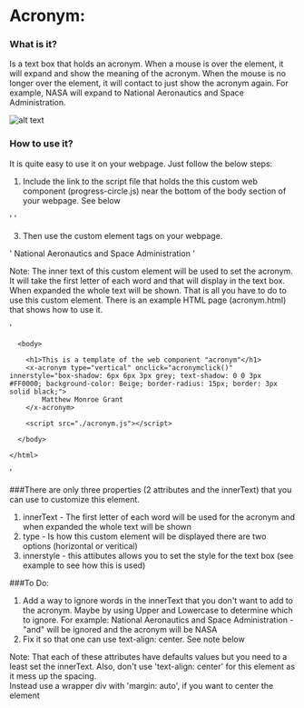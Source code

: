 # Acronym:

### What is it?
Is a text box that holds an acronym.  When a mouse is over the element, it will expand and show the meaning
of the acronym.  When the mouse is no longer over the element, it will contact to just show the acronym again.
For example, NASA will expand to National Aeronautics and Space Administration.

![alt text](https://github.com/mmgrant73/acronym/acronym.png "Acronym")

### How to use it?
It is quite easy to use it on your webpage. Just follow the below steps:

1. Include the link to the script file that holds the this custom web component (progress-circle.js) near the bottom of 
   the body section of your webpage.  See below
   
'
    <script src="./acronym.js"></script>
'

3)  Then use the custom element tags on your webpage.

'
    <x-acronym type="vertical" innerstyle="box-shadow: 6px 6px 3px grey; text-shadow: 0 0 3px #FF0000;">
        National Aeronautics and Space Administration
    </x-acronym>
'

Note: The inner text of this custom element will be used to set the acronym.  It will take the first letter of each word
and that will display in the text box.  When expanded the whole text will be shown.
That is all you have to do to use this custom element.  There is an example HTML page (acronym.html) that shows how to use it.

'
    <!DOCTYPE html>
    <html>
      <head>
        <title>Acronym Web Component</title>
        <script>
            function acronymclick(){
                alert("click event has been triggered!!");
            }
        </script>
      </head>
      
      <body>
      
        <h1>This is a template of the web component "acronym"</h1>
        <x-acronym type="vertical" onclick="acronymclick()" innerstyle="box-shadow: 6px 6px 3px grey; text-shadow: 0 0 3px #FF0000; background-color: Beige; border-radius: 15px; border: 3px solid black;">
            Matthew Monroe Grant
        </x-acronym>

        <script src="./acronym.js"></script>

      </body>
      
    </html>
'

###There are only three properties (2 attributes and the innerText) that you can use to customize this element.

1. innerText - The first letter of each word will be used for the acronym and when expanded the whole text will be shown
2. type - Is how this custom element will be displayed there are two options (horizontal or veritical)
3. innerstyle - this attibutes allows you to set the style for the text box (see example to see how this is used)

###To Do:
1. Add a way to ignore words in the innerText that you don't want to add to the acronym.
Maybe by using Upper and Lowercase to determine which to ignore.
For example: National Aeronautics and Space Administration - "and" will be ignored and the acronym will be NASA
2. Fix it so that one can use text-align: center.  See note below

Note: That each of these attributes have defaults values but you need to a least set the innerText.
Also, don't use 'text-align: center' for this element as it mess up the spacing.  
Instead use a wrapper div with 'margin: auto', if you want to center the element